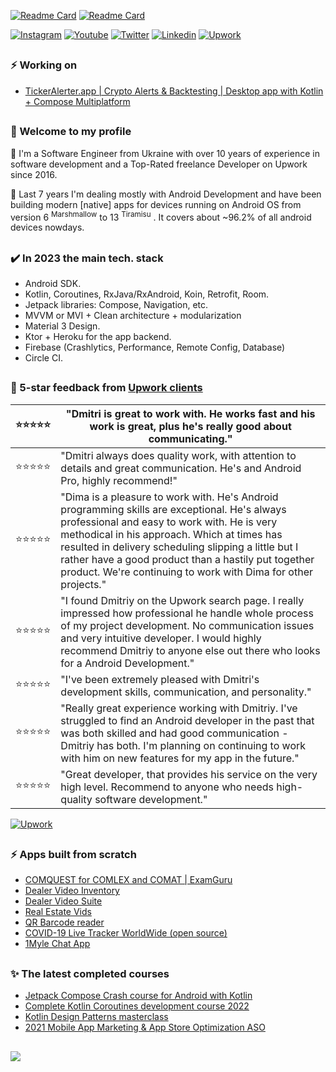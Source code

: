    
<!-- ![Github stats](https://github-readme-stats.vercel.app/api?username=dmitriy-chernysh&theme=dracula&show_icons=true&count_private=true) -->

[![Readme Card](https://github-readme-stats.vercel.app/api/pin/?username=mobiledevpro&repo=Jetpack-Compose-ChatApp-Template&theme=dark&PAT_1=randomstringher)](https://github.com/mobiledevpro/Jetpack-Compose-ChatApp-Template)
[![Readme Card](https://github-readme-stats.vercel.app/api/pin/?username=mobiledevpro&repo=Android-Kotlin-MVVM-Template&theme=dark&PAT_1=randomstringher)](https://github.com/mobiledevpro/Android-Kotlin-MVVM-Template)

[![Instagram](https://img.shields.io/badge/-instagram-E4405F?logo=instagram&message=Behind+the+scenes+in+Storiesn&label=Behind+the+scenes+of+building+apps+on&style=flat-square&logoColor=white)](https://www.instagram.com/mobiledevpro/)
[![Youtube](https://img.shields.io/badge/-youtube-red?logo=youtube&message=Youtube&style=flat-square&label=Vids+on)](https://www.youtube.com/@mobiledevpro)
[![Twitter](https://img.shields.io/badge/-twitter-1DA1F2?logo=twitter&style=flat-square&logoColor=white&label=Build+in+public+on)](https://twitter.com/mobiledev_pro)
[![Linkedin](https://img.shields.io/badge/-linkedin-0A66C2?logo=linkedin&style=flat-square&logoColor=white&label=Connect+on)](https://www.linkedin.com/in/dmitriychernysh/)
[![Upwork](https://img.shields.io/badge/-upwork-brightgreen?logo=upwork&message=Upwork&label=Work+with+me+on&style=flat-square)](https://www.upwork.com/freelancers/~01fb21586ed544f07b?s=996364627857502209)

## 
### :zap: Working on
- [TickerAlerter.app | Crypto Alerts & Backtesting | Desktop app with Kotlin + Compose Multiplatform](https://www.instagram.com/tickeralerter.app/)
  
## 
### 👋 Welcome to my profile 
  
:small_blue_diamond: I'm a Software Engineer from Ukraine with over 10 years of experience in software development and a Top-Rated freelance Developer on Upwork since 2016.

:small_blue_diamond: Last 7 years I'm dealing mostly with Android Development and have been building modern [native] apps for devices running on Android OS from version 6 <sup>Marshmallow</sup> to 13 <sup>Tiramisu</sup> . It covers about ~96.2% of all android devices nowdays.

## 
### :heavy_check_mark: In 2023 the main tech. stack

* Android SDK.
* Kotlin, Coroutines, RxJava/RxAndroid, Koin, Retrofit, Room.
* Jetpack libraries: Compose, Navigation, etc.
* MVVM or MVI + Clean architecture + modularization
* Material 3 Design.
* Ktor + Heroku for the app backend.
* Firebase (Crashlytics, Performance, Remote Config, Database)
* Circle CI.

## 
### :star2: 5-star feedback from [Upwork clients](https://www.upwork.com/freelancers/~01fb21586ed544f07b)

|⭐️⭐️⭐️⭐️⭐️| "Dmitri is great to work with. He works fast and his work is great, plus he's really good about communicating." |
|---|---|
|⭐️⭐️⭐️⭐️⭐️|"Dmitri always does quality work, with attention to details and great communication. He's and Android Pro, highly recommend!"|
|⭐️⭐️⭐️⭐️⭐️|"Dima is a pleasure to work with. He's Android programming skills are exceptional. He's always professional and easy to work with. He is very methodical in his approach. Which at times has resulted in delivery scheduling slipping a little but I rather have a good product than a hastily put together product. We're continuing to work with Dima for other projects."|
|⭐️⭐️⭐️⭐️⭐️|"I found Dmitriy on the Upwork search page. I really impressed how professional he handle whole process of my project development. No communication issues and very intuitive developer. I would highly recommend Dmitriy to anyone else out there who looks for a Android Development."|
|⭐️⭐️⭐️⭐️⭐️|"I've been extremely pleased with Dmitri's development skills, communication, and personality."|
|⭐️⭐️⭐️⭐️⭐️|"Really great experience working with Dmitriy. I've struggled to find an Android developer in the past that was both skilled and had good communication - Dmitriy has both. I'm planning on continuing to work with him on new features for my app in the future."|
|⭐️⭐️⭐️⭐️⭐️|"Great developer, that provides his service on the very high level. Recommend to anyone who needs high-quality​ software development."|

[![Upwork](https://img.shields.io/badge/-upwork-brightgreen?logo=upwork&message=Upwork&label=Let's+build+your+next+app&style=flat-square)](https://www.upwork.com/freelancers/~01fb21586ed544f07b?s=996364627857502209)

## 
### ⚡ Apps built from scratch
- [COMQUEST for COMLEX and COMAT | ExamGuru](https://play.google.com/store/apps/details?id=exam.comquest.test) 
- [Dealer Video Inventory](https://play.google.com/store/apps/details?id=com.lesa.videoinventory.stream.new)
- [Dealer Video Suite](https://play.google.com/store/apps/details?id=com.lesa.dealervideosuite)
- [Real Estate Vids](https://play.google.com/store/apps/details?id=com.lesa.realestate)
- [QR Barcode reader](https://play.google.com/store/apps/details?id=com.mobiledevpro.barcodescanner)
- [COVID-19 Live Tracker WorldWide (open source)](https://github.com/dmitriy-chernysh/covid-19-tracker-android)
- [1Myle Chat App](https://www.instagram.com/p/Bi42AwDBWUx/)

## 
### ✨ The latest completed courses
- [Jetpack Compose Crash course for Android with Kotlin](https://www.udemy.com/certificate/UC-fd31313c-b2e4-4009-8ea3-26a0a7761c17/)
- [Complete Kotlin Coroutines development course 2022](https://www.udemy.com/certificate/UC-6ceb0136-ec99-4c86-b92f-0e1cb863fa6b/)
- [Kotlin Design Patterns masterclass](https://www.udemy.com/certificate/UC-f07dbf54-1eee-4f12-9e31-70edfc2ef16b/)
- [2021 Mobile App Marketing & App Store Optimization ASO](https://www.udemy.com/certificate/UC-a468d1ac-81d0-4dcc-a21d-a04e65d140ac/)


## 
![](https://komarev.com/ghpvc/?username=dmitriy-chernysh&style=flat-square)

<!--
**dmitriy-chernysh/dmitriy-chernysh** is a ✨ _special_ ✨ repository because its `README.md` (this file) appears on your GitHub profile.

Here are some ideas to get you started:

- 🔭 I’m currently working on ...
- 🌱 I’m currently learning ...
- 👯 I’m looking to collaborate on ...
- 🤔 I’m looking for help with ...
- 💬 Ask me about ...
- 📫 How to reach me: ...
- 😄 Pronouns: ...
- ⚡ Fun fact: ...
-->
